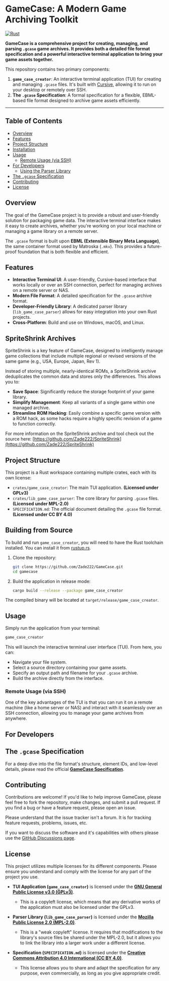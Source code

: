 # GameCase: A Modern Game Archiving Toolkit

[![Rust](https://github.com/your-username/gamecase/actions/workflows/rust.yml/badge.svg)](https://github.com/your-username/gamecase/actions/workflows/rust.yml)

**GameCase is a comprehensive project for creating, managing, and parsing `.gcase` game archives. It provides both a detailed file format specification and a powerful interactive terminal application to bring your game assets together.**

This repository contains two primary components:

1.  **`game_case_creator`**: An interactive terminal application (TUI) for creating and managing `.gcase` files. It's built with [Cursive](https://github.com/gyscos/Cursive), allowing it to run on your desktop or remotely over SSH.
2.  **The `.gcase` Specification**: A formal specification for a flexible, EBML-based file format designed to archive game assets efficiently.

---

## Table of Contents

- [Overview](#overview)
- [Features](#features)
- [Project Structure](#project-structure)
- [Installation](#installation)
- [Usage](#usage)
  - [Remote Usage (via SSH)](#remote-usage-via-ssh)
- [For Developers](#for-developers)
  - [Using the Parser Library](#using-the-parser-library)
- [The `.gcase` Specification](#the-gcase-specification)
- [Contributing](#contributing)
- [License](#license)

## Overview

The goal of the GameCase project is to provide a robust and user-friendly solution for packaging game data. The interactive terminal interface makes it easy to create archives, whether you're working on your local machine or managing a game library on a remote server.

The `.gcase` format is built upon **EBML (Extensible Binary Meta Language)**, the same container format used by Matroska (`.mkv`). This provides a future-proof foundation that is both flexible and efficient.

## Features

-   **Interactive Terminal UI**: A user-friendly, Cursive-based interface that works locally or over an SSH connection, perfect for managing archives on a remote server or NAS.
-   **Modern File Format**: A detailed specification for the `.gcase` archive format.
-   **Developer-Friendly Library**: A dedicated parser library (`lib_game_case_parser`) allows for easy integration into your own Rust projects.
-   **Cross-Platform**: Build and use on Windows, macOS, and Linux.

## SpriteShrink Archives

SpriteShrink is a key feature of GameCase, designed to intelligently manage game collections that include multiple regional or revised versions of the same game (e.g., USA, Europe, Japan, Rev 1).

Instead of storing multiple, nearly-identical ROMs, a SpriteShrink archive deduplicates the common data and stores only the differences. This allows you to:

-   **Save Space**: Significantly reduce the storage footprint of your game library.
-   **Simplify Management**: Keep all variants of a single game within one managed archive.
-   **Streamline ROM Hacking**: Easily combine a specific game version with a ROM hack, as some hacks require a highly specific revision of a game to function correctly.

For more information on the SpriteShrink archive and tool check out the source here: [https://github.com/Zade222/SpriteShrink](https://github.com/Zade222/SpriteShrink)

## Project Structure

This project is a Rust workspace containing multiple crates, each with its own license:

-   `crates/game_case_creator`: The main TUI application. **(Licensed under GPLv3)**
-   `crates/lib_game_case_parser`: The core library for parsing `.gcase` files. **(Licensed under MPL-2.0)**
-   `SPECIFICATION.md`: The official document detailing the `.gcase` file format. **(Licensed under CC BY 4.0)**

## Building from Source

To build and run `game_case_creator`, you will need to have the Rust toolchain installed. You can install it from [rustup.rs](https://rustup.rs/).

1.  Clone the repository:
    ```sh
    git clone https://github.com/Zade222/GameCase.git
    cd gamecase
    ```

2.  Build the application in release mode:
    ```sh
    cargo build --release --package game_case_creator
    ```

The compiled binary will be located at `target/release/game_case_creator`.

## Usage

Simply run the application from your terminal:

```sh
game_case_creator
```

This will launch the interactive terminal user interface (TUI). From here, you can:
- Navigate your file system.
- Select a source directory containing your game assets.
- Specify an output path and filename for your `.gcase` archive.
- Build the archive directly from the interface.
    <!--- Put a screenshot example of the interface. -->

### Remote Usage (via SSH)

One of the key advantages of the TUI is that you can run it on a remote machine (like a home server or NAS) and interact with it seamlessly over an SSH connection, allowing you to manage your game archives from anywhere.

## For Developers

## The `.gcase` Specification

For a deep dive into the file format's structure, element IDs, and low-level details, please read the official **[GameCase Specification](SPECIFICATION.md)**.

## Contributing

Contributions are welcome! If you'd like to help improve GameCase, please feel free to fork the repository, make changes, and submit a pull request. If you find a bug or have a feature request, please open an issue.

Please understand that the issue tracker isn't a forum. It is for tracking feature requests, problems, issues, etc.

If you want to discuss the software and it's capabilities with others please use the [GitHub Discussions page](https://github.com/Zade222/GameCase/discussions).

## License

This project utilizes multiple licenses for its different components. Please ensure you understand and comply with the license for any part of the project you use.

-   **TUI Application (`game_case_creator`)** is licensed under the **[GNU General Public License v3.0 (GPLv3)](https://www.gnu.org/licenses/gpl-3.0.en.html)**.
    -   This is a copyleft license, which means that any derivative works of the application must also be licensed under the GPLv3.

-   **Parser Library (`lib_game_case_parser`)** is licensed under the **[Mozilla Public License 2.0 (MPL-2.0)](https://www.mozilla.org/en-US/MPL/2.0/)**.
    -   This is a "weak copyleft" license. It requires that modifications to the library's source files be shared under the MPL-2.0, but it allows you to link the library into a larger work under a different license.

-   **Specification (`SPECIFICATION.md`)** is licensed under the **[Creative Commons Attribution 4.0 International (CC BY 4.0)](https://creativecommons.org/licenses/by/4.0/)**.
    -   This license allows you to share and adapt the specification for any purpose, even commercially, as long as you give appropriate credit.
